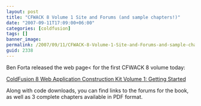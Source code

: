 ```yaml
---
layout: post
title: "CFWACK 8 Volume 1 Site and Forums (and sample chapters!)"
date: "2007-09-11T17:09:00+06:00"
categories: [coldfusion]
tags: []
banner_image: 
permalink: /2007/09/11/CFWACK-8-Volume-1-Site-and-Forums-and-sample-chapters
guid: 2338
---
```


Ben Forta released the web page< for the first CFWACK 8 volume today:

<a href="http://www.forta.com/books/032151548X/">ColdFusion 8 Web Application Construction Kit Volume 1: Getting Started</a>

Along with code downloads, you can find links to the forums for the book, as well as 3 complete chapters available in PDF format.